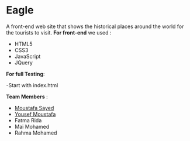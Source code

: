 # Eagle
A front-end web site that shows the historical places around the world for the tourists to visit.
**For front-end** we used :
- HTML5
- CSS3
- JavaScript
- JQuery

**For full Testing**:

-Start with index.html

**Team Members** :
- <a href="https://github.com/moustafaSSayed">Moustafa Sayed</a>
- <a href="https://github.com/yousef-mostafa">Yousef Moustafa</a>
- Fatma Rida
- Mai Mohamed
- Rahma Mohamed

